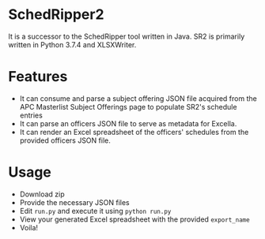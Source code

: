 # SchedRipper2
It is a successor to the SchedRipper tool written in Java. SR2 is primarily written in Python 3.7.4 and XLSXWriter.

# Features
* It can consume and parse a subject offering JSON file acquired from the APC Masterlist Subject Offerings page to populate SR2's schedule entries
* It can parse an officers JSON file to serve as metadata for Excella.
* It can render an Excel spreadsheet of the officers' schedules from the provided officers JSON file.

# Usage
* Download zip
* Provide the necessary JSON files
* Edit `run.py` and execute it using `python run.py`
* View your generated Excel spreadsheet with the provided `export_name`
* Voila!